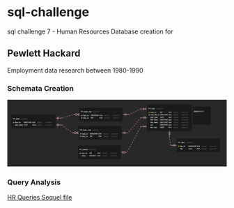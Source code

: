 # sql-challenge
 sql challenge 7 - Human Resources Database creation for

## Pewlett Hackard

Employment data research between 1980-1990

### Schemata Creation 

![](EmployeeSQL/PH_HR_db_ERD.png)

### Query Analysis 

[ HR Queries Sequel file ](EmployeeSQL/PH_HR_queries.sql)

